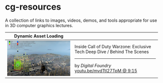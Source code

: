 # **cg-resources**

A collection of links to images, videos, demos, and tools appropriate for use in 3D computer graphics lectures.


| Dynamic Asset Loading | |  
 -|-
![mvdTtl27TpM](thumbnails/youtube-mvdTtl27TpM.jpg) | Inside Call of Duty Warzone: Exclusive Tech Deep Dive / Behind The Scenes <br> <hr> by *Digital Foundry* <br> [youtu.be/mvdTtl27TpM @ 9:15](https://youtu.be/mvdTtl27TpM?t=555)
